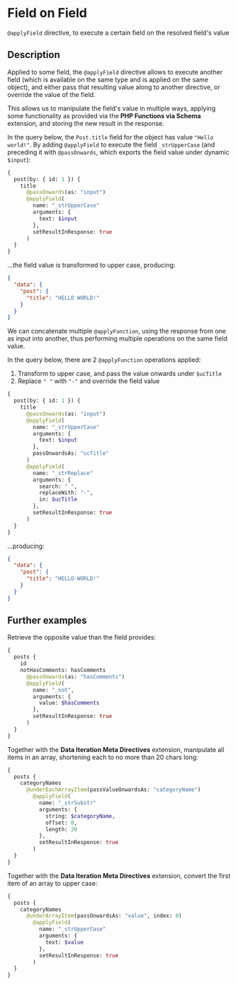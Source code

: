 # Field on Field

`@applyField` directive, to execute a certain field on the resolved field's value

## Description

Applied to some field, the `@applyField` directive allows to execute another field (which is available on the same type and is applied on the same object), and either pass that resulting value along to another directive, or override the value of the field.

This allows us to manipulate the field's value in multiple ways, applying some functionality as provided via the **PHP Functions via Schema** extension, and storing the new result in the response.

In the query below, the `Post.title` field for the object has value `"Hello world!"`. By adding `@applyField` to execute the field `_strUpperCase` (and preceding it with `@passOnwards`, which exports the field value under dynamic `$input`):

```graphql
{
  post(by: { id: 1 }) {
    title
      @passOnwards(as: "input")
      @applyField(
        name: "_strUpperCase"
        arguments: {
          text: $input
        },
        setResultInResponse: true
      )
  }
}
```

...the field value is transformed to upper case, producing:

```json
{
  "data": {
    "post": {
      "title": "HELLO WORLD!"
    }
  }
}
```

We can concatenate multiple `@applyFunction`, using the response from one as input into another, thus performing multiple operations on the same field value.

In the query below, there are 2 `@applyFunction` operations applied:

1. Transform to upper case, and pass the value onwards under `$ucTitle`
2. Replace `" "` with `"-"` and override the field value

```graphql
{
  post(by: { id: 1 }) {
    title
      @passOnwards(as: "input")
      @applyField(
        name: "_strUpperCase"
        arguments: {
          text: $input
        },
        passOnwardsAs: "ucTitle"
      )
      @applyField(
        name: "_strReplace"
        arguments: {
          search: " ",
          replaceWith: "-",
          in: $ucTitle
        },
        setResultInResponse: true
      )
  }
}
```

...producing:

```json
{
  "data": {
    "post": {
      "title": "HELLO-WORLD!"
    }
  }
}
```

## Further examples

Retrieve the opposite value than the field provides:

```graphql
{
  posts {
    id
    notHasComments: hasComments
      @passOnwards(as: "hasComments")
      @applyField(
        name: "_not",
        arguments: {
          value: $hasComments
        },
        setResultInResponse: true
      )
  }
}
```

Together with the **Data Iteration Meta Directives** extension, manipulate all items in an array, shortening each to no more than 20 chars long:

```graphql
{
  posts {
    categoryNames
      @underEachArrayItem(passValueOnwardsAs: "categoryName")
        @applyField(
          name: "_strSubstr"
          arguments: {
            string: $categoryName,
            offset: 0,
            length: 20
          },
          setResultInResponse: true
        )
  }
}
```

Together with the **Data Iteration Meta Directives** extension, convert the first item of an array to upper case:

```graphql
{
  posts {
    categoryNames
      @underArrayItem(passOnwardsAs: "value", index: 0)
        @applyField(
          name: "_strUpperCase"
          arguments: {
            text: $value
          },
          setResultInResponse: true
        )
  }
}
```
<!-- 
## Bundles including extension

- [“All Extensions” Bundle](../../../../../bundle-extensions/all-feature-bundled-extensions/docs/modules/all-feature-bundled-extensions/en.md)
- [“Better WordPress Webhooks” Bundle](../../../../../bundle-extensions/caching/docs/modules/caching/en.md)
- [“Easy WordPress Bulk Transform & Update” Bundle](../../../../../bundle-extensions/easy-wordpress-bulk-transform-and-update/docs/modules/easy-wordpress-bulk-transform-and-update/en.md)
- [“Private GraphQL Server for WordPress” Bundle](../../../../../bundle-extensions/private-graphql-server-for-wordpress/docs/modules/private-graphql-server-for-wordpress/en.md)
- [“Selective Content Import, Export & Sync for WordPress” Bundle](../../../../../bundle-extensions/selective-content-import-export-and-sync-for-wordpress/docs/modules/selective-content-import-export-and-sync-for-wordpress/en.md)
- [“Simplest WordPress Content Translation” Bundle](../../../../../bundle-extensions/simplest-wordpress-content-translation/docs/modules/simplest-wordpress-content-translation/en.md)
- [“Tailored WordPress Automator” Bundle](../../../../../bundle-extensions/tailored-wordpress-automator/docs/modules/tailored-wordpress-automator/en.md)
- [“Unhindered WordPress Email Notifications” Bundle](../../../../../bundle-extensions/unhindered-wordpress-email-notifications/docs/modules/unhindered-wordpress-email-notifications/en.md)
- [“Versatile WordPress Request API” Bundle](../../../../../bundle-extensions/versatile-wordpress-request-api/docs/modules/versatile-wordpress-request-api/en.md) -->

